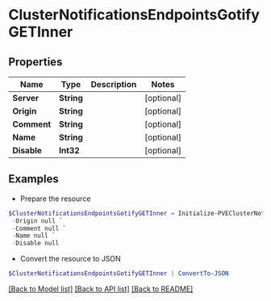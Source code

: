 # ClusterNotificationsEndpointsGotifyGETInner
## Properties

Name | Type | Description | Notes
------------ | ------------- | ------------- | -------------
**Server** | **String** |  | [optional] 
**Origin** | **String** |  | [optional] 
**Comment** | **String** |  | [optional] 
**Name** | **String** |  | [optional] 
**Disable** | **Int32** |  | [optional] 

## Examples

- Prepare the resource
```powershell
$ClusterNotificationsEndpointsGotifyGETInner = Initialize-PVEClusterNotificationsEndpointsGotifyGETInner  -Server null `
 -Origin null `
 -Comment null `
 -Name null `
 -Disable null
```

- Convert the resource to JSON
```powershell
$ClusterNotificationsEndpointsGotifyGETInner | ConvertTo-JSON
```

[[Back to Model list]](../README.md#documentation-for-models) [[Back to API list]](../README.md#documentation-for-api-endpoints) [[Back to README]](../README.md)

